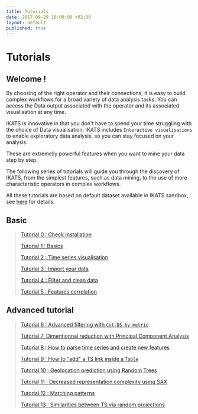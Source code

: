 ```yaml
---
title: Tutorials
date: 2017-09-29 10:00:00 +02:00
layout: default
published: true
---
```



Tutorials
============

Welcome !
---------


By choosing of the right operator and their connections, it is easy to build complex workflows for a broad variety of data analysis tasks. You can access the Data output associated with the operator and its associated visualisation at any time.

IKATS is innovative in  that you don't have to spend your time struggling with the choice of Data visualisation. IKATS includes `Interactive visualisations` to enable exploratory data analysis, so you can stay focused on your analysis.

These are extremelly powerful features when you want to mine your data step by step.

The following series of tutorials will guide you through the discovery of IKATS, from the simplest features, such as data mining, to the use of more characteristic operators in complex workflows.


All these tutorials are based on default dataset available in IKATS sandbox, see [here](/datasets.html) for details.

## Basic
>[Tutorial 0 : Check Installation](/doc/tutorials/tuto_workflow.html)
>
>[Tutorial 1 : Basics](/doc/tutorials/tuto_basics.html)
>
>[Tutorial 2 : Time series visualisation](/doc/tutorials/tuto_vizTools.html)
>
>[Tutorial 3 : Import your data](/doc/tutorials/tuto_imports.html)
>
>[Tutorial 4 : Filter and clean data](/doc/tutorials/tuto_cutY.html)
>
>[Tutorial 5 : Features correlation](/doc/tutorials/tuto_corr.html)

## Advanced tutorial
>[Tutorial 6 : Advanced filtering with `Cut-DS by metric`](/doc/tutorials/tuto_cut_DS_metric.html)
>
>[Tutorial 7: Dimentionnal reduction with Principal Component Analysis](/doc/tutorials/tuto_pca.html)
>
>[Tutorial 8 : How to parse time series and create new features ](/doc/tutorials/tuto_TS2Feature.html)
>
>[Tutorial 9 : How to "add" a TS link inside a `Table`](/doc/tutorials/tuto_addTSColumn.html)
>
>[Tutorial 10 : Geolocation prediction using Random Trees](/doc/tutorials/tuto_ML.html)
>
>[Tutorial 11 : Decreased representation complexity using SAX](/doc/tutorials/tuto_sax.html)
>
>[Tutorial 12 : Matching patterns](/doc/tutorials/tuto_matching_pattern.html)
>
>[Tutorial 13 : Similarities between TS via random projections](/doc/tutorials/tuto_random_projection.html)
